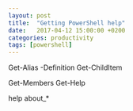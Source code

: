```yaml
---
layout: post
title:  "Getting PowerShell help"
date:   2017-04-12 15:00:00 +0200
categories: productivity
tags: [powershell]
---
```


Get-Alias -Definition Get-ChildItem

Get-Members
Get-Help

help about_*